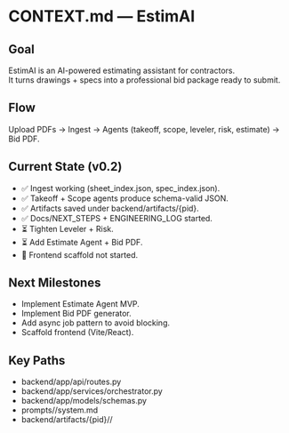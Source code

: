 # CONTEXT.md — EstimAI

## Goal
EstimAI is an AI-powered estimating assistant for contractors.  
It turns drawings + specs into a professional bid package ready to submit.

## Flow
Upload PDFs → Ingest → Agents (takeoff, scope, leveler, risk, estimate) → Bid PDF.

## Current State (v0.2)
- ✅ Ingest working (sheet_index.json, spec_index.json).
- ✅ Takeoff + Scope agents produce schema-valid JSON.
- ✅ Artifacts saved under backend/artifacts/{pid}.
- ✅ Docs/NEXT_STEPS + ENGINEERING_LOG started.
- ⏳ Tighten Leveler + Risk.
- ⏳ Add Estimate Agent + Bid PDF.
- 🚧 Frontend scaffold not started.

## Next Milestones
- Implement Estimate Agent MVP.
- Implement Bid PDF generator.
- Add async job pattern to avoid blocking.
- Scaffold frontend (Vite/React).

## Key Paths
- backend/app/api/routes.py
- backend/app/services/orchestrator.py
- backend/app/models/schemas.py
- prompts/<agent>/system.md
- backend/artifacts/{pid}/<agent>/

